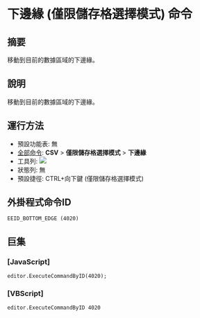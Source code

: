 # 下邊緣 (僅限儲存格選擇模式) 命令

## 摘要

移動到目前的數據區域的下邊緣。

## 說明

移動到目前的數據區域的下邊緣。

## 運行方法

- 預設功能表: 無
- [全部命令](../tools/all_commands): **CSV** \> **僅限儲存格選擇模式** \> **下邊緣**
- 工具列: ![](../../images/cell_selection_mode..png)
- 狀態列: 無
- 預設捷徑: CTRL+向下鍵 (僅限儲存格選擇模式)

## 外掛程式命令ID

```
EEID_BOTTOM_EDGE (4020)
```

## 巨集

### \[JavaScript\]

```
editor.ExecuteCommandByID(4020);
```

### \[VBScript\]

```
editor.ExecuteCommandByID 4020
```
